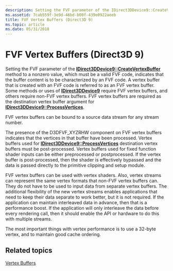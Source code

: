 ```yaml
---
description: Setting the FVF parameter of the IDirect3DDevice9::CreateVertexBuffer method to a nonzero value, which must be a valid FVF code, indicates that the buffer content is to be characterized by an FVF code.
ms.assetid: 7cab559f-3e9d-46bd-b00f-439e0922aeeb
title: FVF Vertex Buffers (Direct3D 9)
ms.topic: article
ms.date: 05/31/2018
---
```


# FVF Vertex Buffers (Direct3D 9)

Setting the FVF parameter of the [**IDirect3DDevice9::CreateVertexBuffer**](/windows/desktop/api) method to a nonzero value, which must be a valid FVF code, indicates that the buffer content is to be characterized by an FVF code. A vertex buffer that is created with an FVF code is referred to as an FVF vertex buffer. Some methods or uses of [**IDirect3DDevice9**](/windows/desktop/api) require FVF vertex buffers, and others require non-FVF vertex buffers. FVF vertex buffers are required as the destination vertex buffer argument for [**IDirect3DDevice9::ProcessVertices**](/windows/win32/api/d3d9helper/nf-d3d9helper-idirect3ddevice9-processvertices).

FVF vertex buffers can be bound to a source data stream for any stream number.

The presence of the D3DFVF\_XYZRHW component on FVF vertex buffers indicates that the vertices in that buffer have been processed. Vertex buffers used for [**IDirect3DDevice9::ProcessVertices**](/windows/win32/api/d3d9helper/nf-d3d9helper-idirect3ddevice9-processvertices) destination vertex buffers must be post-processed. Vertex buffers used for fixed function shader inputs can be either preprocessed or postprocessed. If the vertex buffer is post-processed, then the shader is effectively bypassed and the data is passed directly to the primitive clipping and setup module.

FVF vertex buffers can be used with vertex shaders. Also, vertex streams can represent the same vertex formats that non-FVF vertex buffers can. They do not have to be used to input data from separate vertex buffers. The additional flexibility of the new vertex streams enables applications that need to keep their data separate to work better, but it is not required. If the application can maintain interleaved data in advance, then that is a performance boost. If the application will only interleave the data before every rendering call, then it should enable the API or hardware to do this with multiple streams.

The most important things with vertex performance is to use a 32-byte vertex, and to maintain good cache ordering.

## Related topics

<dl> <dt>

[Vertex Buffers](vertex-buffers.md)
</dt> </dl>

 

 
